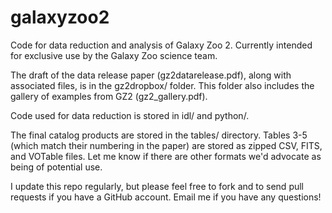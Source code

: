 galaxyzoo2
==========

Code for data reduction and analysis of Galaxy Zoo 2. Currently intended for exclusive use by
the Galaxy Zoo science team. 

The draft of the data release paper (gz2datarelease.pdf), along with associated files, is in the gz2dropbox/ folder. 
This folder also includes the gallery of examples from GZ2 (gz2\_gallery.pdf). 

Code used for data reduction is stored in idl/ and python/.

The final catalog products are stored in the tables/ directory. Tables 3-5 (which match their numbering in the paper)
are stored as zipped CSV, FITS, and VOTable files. Let me know if there are other formats we'd advocate
as being of potential use. 

I update this repo regularly, but please feel free to fork and to send pull requests if you have a GitHub account. 
Email me if you have any questions!
